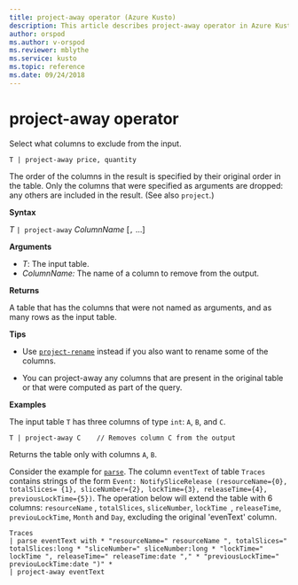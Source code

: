 ```yaml
---
title: project-away operator (Azure Kusto)
description: This article describes project-away operator in Azure Kusto.
author: orspod
ms.author: v-orspod
ms.reviewer: mblythe
ms.service: kusto
ms.topic: reference
ms.date: 09/24/2018
---
```

# project-away operator

Select what  columns to exclude from the input.

    T | project-away price, quantity

The order of the columns in the result is specified by their original order in the table. Only the columns that were specified as arguments are dropped: any others are included in the result.  (See also `project`.)

**Syntax**

*T* `| project-away` *ColumnName* [`,` ...]

**Arguments**

* *T*: The input table.
* *ColumnName:* The name of a column to remove from the output. 

**Returns**

A table that has the columns that were not named as arguments, and as many rows as the input table.

**Tips**

* Use [`project-rename`](projectrenameoperator.md) instead if you also want to rename some of the columns.

* You can project-away any columns that are present in the original table or that were computed as part of the query.


**Examples**

The input table `T` has three columns of type `int`: `A`, `B`, and `C`. 

```kusto
T | project-away C    // Removes column C from the output
```

Returns the table only with columns `A`, `B`. 

Consider the example for [`parse`](parseoperator.md). 
The column `eventText` of table `Traces` contains
strings of the form `Event: NotifySliceRelease (resourceName={0}, totalSlices= {1}, sliceNumber={2}, lockTime={3}, releaseTime={4}, previousLockTime={5})`.
The operation below will extend the table with 6 columns: `resourceName` , `totalSlices`, `sliceNumber`, `lockTime `, `releaseTime`, `previouLockTime`, 
 `Month` and `Day`, excluding the original 'evenText' column.

```kusto
Traces  
| parse eventText with * "resourceName=" resourceName ", totalSlices=" totalSlices:long * "sliceNumber=" sliceNumber:long * "lockTime=" lockTime ", releaseTime=" releaseTime:date "," * "previousLockTime=" previouLockTime:date ")" *  
| project-away eventText
```
